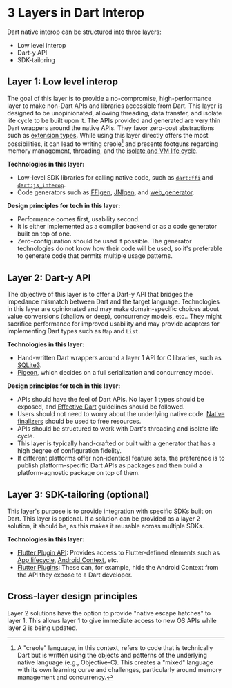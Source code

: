 # 3 Layers in Dart Interop

Dart native interop can be structured into three layers:
* Low level interop
* Dart-y API
* SDK-tailoring


## Layer 1: Low level interop

The goal of this layer is to provide a no-compromise, high-performance layer to
make non-Dart APIs and libraries accessible from Dart. This layer is designed to
be unopinionated, allowing threading, data transfer, and isolate life cycle to
be built upon it. The APIs provided and generated are very thin Dart wrappers
around the native APIs. They favor zero-cost abstractions such as [extension types][extension-types].
While using this layer directly offers the most possibilities, it can lead to
writing creole[^1] and presents footguns regarding memory management, threading, and
the [isolate and VM life cycle][isolate-lifecycle].

**Technologies in this layer:**
* Low-level SDK libraries for calling native code, such as [`dart:ffi`][dart-ffi] and
  [`dart:js_interop`][dart-js-interop].
* Code generators such as [FFIgen][ffigen], [JNIgen][jnigen], and [web_generator][web-generator].

**Design principles for tech in this layer:**
* Performance comes first, usability second.
* It is either implemented as a compiler backend or as a code generator built on
  top of one.
* Zero-configuration should be used if possible. The generator technologies do
  not know how their code will be used, so it's preferable to generate code that
  permits multiple usage patterns.

## Layer 2: Dart-y API

The objective of this layer is to offer a Dart-y API that bridges the impedance
mismatch between Dart and the target language. Technologies in this layer are
opinionated and may make domain-specific choices about value conversions
(shallow or deep), concurrency models, etc.. They might sacrifice performance
for improved usability and may provide adapters for implementing Dart types such
as `Map` and `List`.

**Technologies in this layer:**
* Hand-written Dart wrappers around a layer 1 API for C libraries, such as
  [SQLite3][sqlite3].
* [Pigeon][pigeon], which decides on a full serialization and concurrency model.

**Design principles for tech in this layer:**
* APIs should have the feel of Dart APIs. No layer 1 types should be exposed,
  and [Effective Dart][effective-dart] guidelines should be followed.
* Users should not need to worry about the underlying native code. [Native
  finalizers][native-finalizers] should be used to free resources.
* APIs should be structured to work with Dart's threading and isolate life
  cycle.
* This layer is typically hand-crafted or built with a generator that has a high
  degree of configuration fidelity.
* If different platforms offer non-identical feature sets, the preference is to
  publish platform-specific Dart APIs as packages and then build a
  platform-agnostic package on top of them.

## Layer 3: SDK-tailoring (optional)

This layer's purpose is to provide integration with specific SDKs built on Dart.
This layer is optional. If a solution can be provided as a layer 2 solution, it
should be, as this makes it reusable across multiple SDKs.

**Technologies in this layer:**
* [Flutter Plugin API][flutter-plugin-api]: Provides access to Flutter-defined elements such as [App
  lifecycle][app-lifecycle], [Android Context][android-context], etc.
* [Flutter Plugins][flutter-plugins]: These can, for example, hide the Android Context from the API
  they expose to a Dart developer.

## Cross-layer design principles

Layer 2 solutions have the option to provide "native escape hatches" to layer 1.
This allows layer 1 to give immediate access to new OS APIs while layer 2 is
being updated.

[^1]: A "creole" language, in this context, refers to code that is technically
    Dart but is written using the objects and patterns of the underlying native
    language (e.g., Objective-C). This creates a "mixed" language with its own
    learning curve and challenges, particularly around memory management and
    concurrency.

[android-context]: https://developer.android.com/reference/android/content/Context
[app-lifecycle]: https://api.flutter.dev/flutter/widgets/AppLifecycleListener-class.html
[dart-ffi]: https://api.dart.dev/dart-ffi/
[dart-js-interop]: https://api.dart.dev/dart-js_interop/
[effective-dart]: https://dart.dev/guides/language/effective-dart
[extension-types]: https://dart.dev/language/extension-types
[ffigen]: ../pkgs/ffigen/
[flutter-plugin-api]: https://docs.flutter.dev/packages-and-plugins/developing-packages
[flutter-plugins]: https://docs.flutter.dev/packages-and-plugins/using-packages
[isolate-lifecycle]: https://dart.dev/language/concurrency
[jnigen]: ../pkgs/jnigen/
[native-finalizers]: https://api.dart.dev/dart-ffi/NativeFinalizer-class.html
[pigeon]: https://pub.dev/packages/pigeon
[sqlite3]: https://pub.dev/packages/sqlite3
[web-generator]: https://github.com/dart-lang/web/tree/main/web_generator
